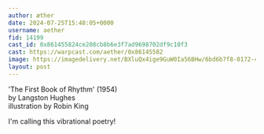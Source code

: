 ```yaml
---
author: æther
date: 2024-07-25T15:48:05+0000
username: aether
fid: 14199
cast_id: 0x861455824ce208cb8b6e3f7ad9698702df9c10f3
cast: https://warpcast.com/aether/0x86145582
image: https://imagedelivery.net/BXluQx4ige9GuW0Ia56BHw/6bd6b7f8-0172-4172-f705-ac40d66dc000/original
layout: post
---
```

'The First Book of Rhythm' (1954)  
by Langston Hughes  
illustration by Robin King  
  
I'm calling this vibrational poetry!  

<img src='https://imagedelivery.net/BXluQx4ige9GuW0Ia56BHw/6bd6b7f8-0172-4172-f705-ac40d66dc000/original' alt='' referrerpolicy='no-referrer'/>
<img src='https://imagedelivery.net/BXluQx4ige9GuW0Ia56BHw/70663053-9610-453f-34e1-f5f5176a4700/original' alt='' referrerpolicy='no-referrer'/>